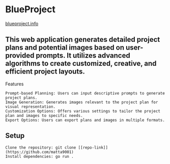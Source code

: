 # BlueProject

[blueproject.info](https://www.blueproject.info/)

## This web application generates detailed project plans and potential images based on user-provided prompts. It utilizes advanced algorithms to create customized, creative, and efficient project layouts.
Features

    Prompt-based Planning: Users can input descriptive prompts to generate project plans.
    Image Generation: Generates images relevant to the project plan for visual representation.
    Customization Options: Offers various settings to tailor the project plan and images to specific needs.
    Export Options: Users can export plans and images in multiple formats.

## Setup

    Clone the repository: git clone [[repo-link]](https://github.com/matta9001)
    Install dependencies: go run .
